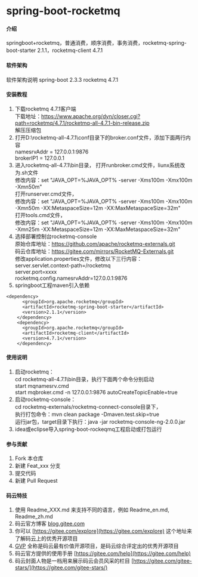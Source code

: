 
# spring-boot-rocketmq

#### 介绍
springboot+rocketmq，普通消费，顺序消费，事务消费，rocketmq-spring-boot-starter 2.1.1，rocketmq-client 4.7.1

#### 软件架构
软件架构说明
spring-boot 2.3.3
rocketmq 4.7.1

#### 安装教程

1.  下载rocketmq 4.7.1客户端  
    下载地址：https://www.apache.org/dyn/closer.cgi?path=rocketmq/4.7.1/rocketmq-all-4.7.1-bin-release.zip  
    解压压缩包  
2.  打开D:\rocketmq-all-4.7.1\conf目录下的broker.conf文件，添加下面两行内容  
    namesrvAddr = 127.0.0.1:9876  
    brokerIP1 = 127.0.0.1  
3.  进入rocketmq-all-4.7.1\bin目录， 
    打开runbroker.cmd文件，liunx系统改为.sh文件  
    修改内容：set "JAVA_OPT=%JAVA_OPT% -server -Xms100m -Xmx100m -Xmn50m"  
    打开runserver.cmd文件，  
    修改内容：set "JAVA_OPT=%JAVA_OPT% -server -Xms100m -Xmx100m -Xmn50m -XX:MetaspaceSize=12m -XX:MaxMetaspaceSize=32m"  
    打开tools.cmd文件，  
    修改内容：set "JAVA_OPT=%JAVA_OPT% -server -Xms100m -Xmx100m -Xmn25m -XX:MetaspaceSize=12m -XX:MaxMetaspaceSize=32m"  
3.  选择部署控制台rocketmq-console  
    原始仓库地址：https://github.com/apache/rocketmq-externals.git  
    码云仓库地址：https://gitee.com/mirrors/RocketMQ-Externals.git  
    修改application.properties文件，修改以下三行内容：  
    server.servlet.context-path=/rocketmq  
    server.port=xxxx  
    rocketmq.config.namesrvAddr=127.0.0.1:9876  
4.  springboot工程maven引入依赖  
    
```
<dependency>  
      <groupId>org.apache.rocketmq</groupId>  
      <artifactId>rocketmq-spring-boot-starter</artifactId>  
      <version>2.1.1</version>  
    </dependency>  
    <dependency>  
      <groupId>org.apache.rocketmq</groupId>  
      <artifactId>rocketmq-client</artifactId>  
      <version>4.7.1</version>  
    </dependency>
```
  

#### 使用说明
1.  启动rocketmq：  
    cd rocketmq-all-4.7.1\bin目录，执行下面两个命令分别启动  
    start mqnamesrv.cmd  
    start mqbroker.cmd -n 127.0.0.1:9876 autoCreateTopicEnable=true  
2.  启动rocketmq-console：  
    cd rocketmq-externals/rocketmq-connect-console目录下，  
    执行打包命令：mvn clean package -Dmaven.test.skip=true  
    运行jar包，target目录下执行：java -jar rocketmq-console-ng-2.0.0.jar  
3.  idea或eclipse导入spring-boot-rockeqmq工程启动或打包运行  

#### 参与贡献

1.  Fork 本仓库
2.  新建 Feat_xxx 分支
3.  提交代码
4.  新建 Pull Request


#### 码云特技

1.  使用 Readme\_XXX.md 来支持不同的语言，例如 Readme\_en.md, Readme\_zh.md
2.  码云官方博客 [blog.gitee.com](https://blog.gitee.com)
3.  你可以 [https://gitee.com/explore](https://gitee.com/explore) 这个地址来了解码云上的优秀开源项目
4.  [GVP](https://gitee.com/gvp) 全称是码云最有价值开源项目，是码云综合评定出的优秀开源项目
5.  码云官方提供的使用手册 [https://gitee.com/help](https://gitee.com/help)
6.  码云封面人物是一档用来展示码云会员风采的栏目 [https://gitee.com/gitee-stars/](https://gitee.com/gitee-stars/)


